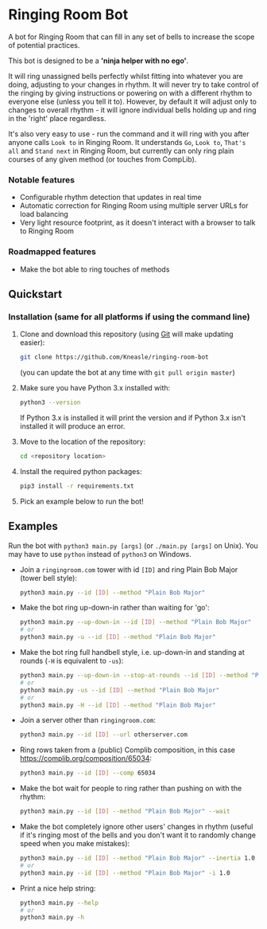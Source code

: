 # Ringing Room Bot
A bot for Ringing Room that can fill in any set of bells to increase the scope of potential practices.

This bot is designed to be a **'ninja helper with no ego'**.

It will ring unassigned bells perfectly whilst fitting into whatever you are doing, adjusting to
your changes in rhythm.
It will never try to take control of the ringing by giving instructions or powering on with a
different rhythm to everyone else (unless you tell it to).
However, by default it will adjust only to changes to overall rhythm - it will ignore individual
bells holding up and ring in the 'right' place regardless.

It's also very easy to use - run the command and it will ring with you after anyone calls
`Look to` in Ringing Room.
It understands `Go`, `Look to`, `That's all` and `Stand next` in Ringing Room, but currently can only
ring plain courses of any given method (or touches from CompLib).

### Notable features
- Configurable rhythm detection that updates in real time
- Automatic correction for Ringing Room using multiple server URLs for load balancing
- Very light resource footprint, as it doesn't interact with a browser to talk to Ringing Room

### Roadmapped features
- Make the bot able to ring touches of methods

## Quickstart
### Installation (same for all platforms if using the command line)
1. Clone and download this repository (using [Git](https://git-scm.com/book/en/v2/Getting-Started-Installing-Git) will make updating easier):
   ```bash
   git clone https://github.com/Kneasle/ringing-room-bot
   ```
   (you can update the bot at any time with `git pull origin master`)

2. Make sure you have Python 3.x installed with:
   ```bash
   python3 --version
   ```
   If Python 3.x is installed it will print the version and if Python 3.x isn't installed it will produce an error.
   
3. Move to the location of the repository:
   ```bash
   cd <repository location>
   ```

4. Install the required python packages:
   ```bash
   pip3 install -r requirements.txt
   ```

5. Pick an example below to run the bot!

## Examples
Run the bot with `python3 main.py [args]` (or `./main.py [args]` on Unix).
You may have to use `python` instead of `python3` on Windows.

*   Join a `ringingroom.com` tower with id `[ID]` and ring Plain Bob Major (tower bell style):
    ```bash
    python3 main.py --id [ID] --method "Plain Bob Major"
    ```

*   Make the bot ring up-down-in rather than waiting for 'go':
    ```bash
    python3 main.py --up-down-in --id [ID] --method "Plain Bob Major"
    # or
    python3 main.py -u --id [ID] --method "Plain Bob Major"
    ```

*   Make the bot ring full handbell style, i.e. up-down-in and standing at rounds (`-H` is equivalent to `-us`):
    ```bash
    python3 main.py --up-down-in --stop-at-rounds --id [ID] --method "Plain Bob Major"
    # or
    python3 main.py -us --id [ID] --method "Plain Bob Major"
    # or
    python3 main.py -H --id [ID] --method "Plain Bob Major"
    ```

*   Join a server other than `ringingroom.com`:
    ```bash
    python3 main.py --id [ID] --url otherserver.com
    ```

*   Ring rows taken from a (public) Complib composition, in this case https://complib.org/composition/65034:
    ```bash
    python3 main.py --id [ID] --comp 65034
    ```

*   Make the bot wait for people to ring rather than pushing on with the rhythm:
    ```bash
    python3 main.py --id [ID] --method "Plain Bob Major" --wait
    ```

*   Make the bot completely ignore other users' changes in rhythm (useful if it's ringing most of
    the bells and you don't want it to randomly change speed when you make mistakes):
    ```bash
    python3 main.py --id [ID] --method "Plain Bob Major" --inertia 1.0
    # or
    python3 main.py --id [ID] --method "Plain Bob Major" -i 1.0
    ```

*   Print a nice help string:
    ```bash
    python3 main.py --help
    # or
    python3 main.py -h
    ```
